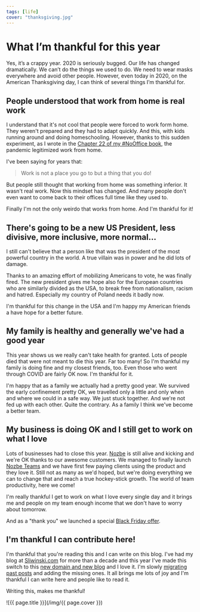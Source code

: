 ```yaml
---
tags: [life]
cover: "thanksgiving.jpg"
---
```


# What I’m thankful for this year

Yes, it’s a crappy year. 2020 is seriously bugged. Our life has changed dramatically. We can’t do the things we used to do. We need to wear masks everywhere and avoid other people. However, even today in 2020, on the American Thanksgiving day, I can think of several things I’m thankful for.

<!--More-->

## People understood that work from home is real work

I understand that it's not cool that people were forced to work form home. They weren't prepared and they had to adapt quickly. And this, with kids running around and doing homeschooling. However, thanks to this sudden experiment, as I wrote in the [Chapter 22 of my #NoOffice book](https://nooffice.org/book/balance/), the pandemic legitimized work from home.

I've been saying for years that:

> Work is not a place you go to but a thing that you do!

But people still thought that working from home was something inferior. It wasn't real work. Now this mindset has changed. And many people don't even want to come back to their offices full time like they used to.

Finally I'm not the only weirdo that works from home. And I'm thankful for it!

## There's going to be a new US President, less divisive, more inclusive, more normal…

I still can't believe that a person like that was the president of the most powerful country in the world. A true villain was in power and he did lots of damage.

Thanks to an amazing effort of mobilizing Americans to vote, he was finally fired. The new president gives me hope also for the European countries who are similarly divided as the USA, to break free from nationalism, racism and hatred. Especially my country of Poland needs it badly now.

I'm thankful for this change in the USA and I'm happy my American friends a have hope for a better future.

## My family is healthy and generally we've had a good year

This year shows us we really can't take health for granted. Lots of people died that were not meant to die this year. Far too many! So I'm thankful my family is doing fine and my closest friends, too. Even those who went through COVID are fairly OK now. I'm thankful for it.

I'm happy that as a family we actually had a pretty good year. We survived the early confinement pretty OK, we travelled only a little and only when and where we could in a safe way. We just stuck together. And we're not fed up with each other. Quite the contrary. As a family I think we've become a better team.

## My business is doing OK and I still get to work on what I love

Lots of businesses had to close this year. [Nozbe][n] is still alive and kicking and we're OK thanks to our awesome customers. We managed to finally launch [Nozbe Teams][n] and we have first few paying clients using the product and they love it. Still not as many as we'd hoped, but we're doing everything we can to change that and reach a true hockey-stick growth. The world of team productivity, here we come!

I'm really thankful I get to work on what I love every single day and it brings me and people on my team enough income that we don't have to worry about tomorrow.

And as a "thank you" we launched a special [Black Friday offer](https://nozbe.com/blog/2020-black-friday-special-offer/).

## I'm thankful I can contribute here!

I'm thankful that you're reading this and I can write on this blog. I've had my blog at [Sliwinski.com](https://sliwinski.com/) for more than a decade and this year I've made this switch to this [new domain and new blog](/new) and I love it. I'm slowly [migrating past posts](/archive) and adding the missing ones. It all brings me lots of joy and I'm thankful I can write here and people like to read it.

Writing this, makes me thankful!

![{{ page.title }}](/img/{{ page.cover }})

[n]: https://michael.gratis/nozbe
